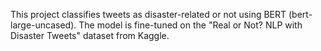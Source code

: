 This project classifies tweets as disaster-related or not using BERT (bert-large-uncased). The model is fine-tuned on the "Real or Not? NLP with Disaster Tweets" dataset from Kaggle.

